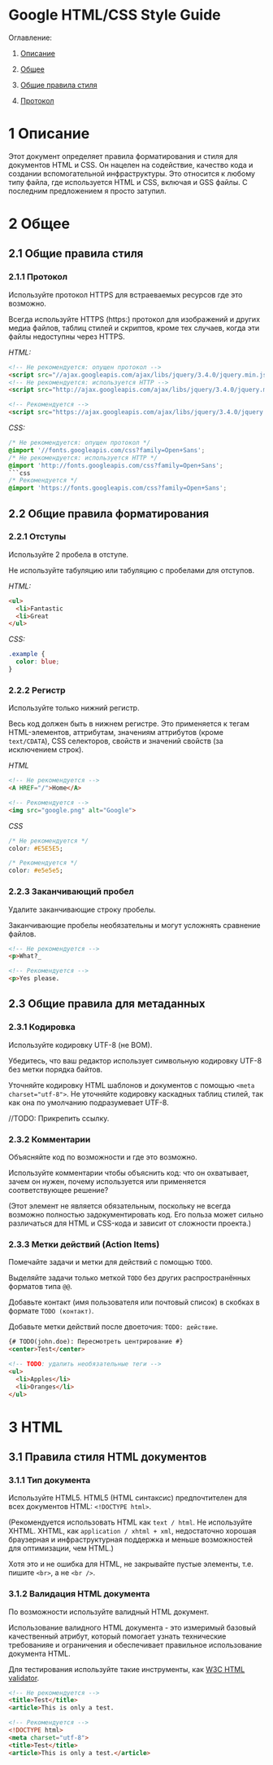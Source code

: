 # Google HTML/CSS Style Guide

Оглавление:

1. [Описание](#1-описание "Описание")

1.  [Общее](#2-общее "Общее")
  1. [Общие правила стиля](#21-общие-правила-стиля "Общие правила стиля")
  1. [Протокол](#211-протокол "Протокол")

# 1 Описание

Этот документ определяет правила форматирования и стиля для документов HTML и CSS. Он нацелен на содействие, качество кода и создании вспомогательной инфраструктуры. Это относится к любому типу файла, где используется HTML и CSS, включая и GSS файлы. С последним предложением я просто затупил.

# 2 Общее

## 2.1 Общие правила стиля

### 2.1.1 Протокол

Используйте протокол HTTPS для встраеваемых ресурсов где это возможно.

Всегда используйте HTTPS (https:) протокол для изображений и других медиа файлов, таблиц стилей и скриптов, кроме тех случаев, когда эти файлы недоступны через HTTPS.

*HTML:*
```html
<!-- Не рекомендуется: опущен протокол -->
<script src="//ajax.googleapis.com/ajax/libs/jquery/3.4.0/jquery.min.js"></script>
<!-- Не рекомендуется: используется HTTP -->
<script src="http://ajax.googleapis.com/ajax/libs/jquery/3.4.0/jquery.min.js"></script>
```
```html
<!-- Рекомендуется -->
<script src="https://ajax.googleapis.com/ajax/libs/jquery/3.4.0/jquery.min.js"></script>
```
  
*CSS:*
```css
/* Не рекомендуется: опущен протокол */
@import '//fonts.googleapis.com/css?family=Open+Sans';
/* Не рекомендуется: используется HTTP */
@import 'http://fonts.googleapis.com/css?family=Open+Sans';
```css
/* Рекомендуется */
@import 'https://fonts.googleapis.com/css?family=Open+Sans';
```

## 2.2 Общие правила форматирования

### 2.2.1 Отступы

Используйте 2 пробела в отступе.

Не используйте табуляцию или табуляцию с пробелами для отступов.

*HTML:*
```html
<ul>
  <li>Fantastic
  <li>Great
</ul>
```

*CSS:*
```css
.example {
  color: blue;
}
```

### 2.2.2 Регистр

Используйте только нижний регистр.

Весь код должен быть в нижнем регистре. Это применяется к тегам HTML-элементов, аттрибутам, значениям аттрибутов (кроме `text/CDATA`), CSS селекторов, свойств и значений свойств (за исключением строк).

*HTML*
```html
<!-- Не рекомендуется -->
<A HREF="/">Home</A>
```
```html
<!-- Рекомендуется -->
<img src="google.png" alt="Google">
```

*CSS*
```css
/* Не рекомендуется */
color: #E5E5E5;
```
```css
/* Рекомендуется */
color: #e5e5e5;
```
### 2.2.3 Заканчивающий пробел

Удалите заканчивающие строку пробелы.

Заканчивающие пробелы необязательны и могут усложнять сравнение файлов.
```html
<!-- Не рекомендуется -->
<p>What?_
```
```html
<!-- Рекомендуется -->
<p>Yes please.
```

## 2.3 Общие правила для метаданных

### 2.3.1 Кодировка
Используйте кодировку UTF-8 (не BOM).

Убедитесь, что ваш редактор использует символьную кодировку UTF-8 без метки порядка байтов.

Уточняйте кодировку HTML шаблонов и документов с помощью `<meta charset="utf-8">`. Не уточняйте кодировку каскадных таблиц стилей, так как она по умолчанию подразумевает UTF-8.

//TODO: Прикрепить ссылку.

### 2.3.2 Комментарии
Объясняйте код по возможности и где это возможно.

Используйте комментарии чтобы объяснить код: что он охватывает, зачем он нужен, почему используется или применяется соответствующее решение?

(Этот элемент не является обязательным, поскольку не всегда возможно полностью задокументировать код. Его польза может сильно различаться для HTML и CSS-кода и зависит от сложности проекта.)

### 2.3.3 Метки действий (Action Items)
Помечайте задачи и метки для действий с помощью `TODO`.

Выделяйте задачи только меткой `TODO` без других распространённых форматов типа `@@`.

Добавьте контакт (имя пользователя или почтовый список) в скобках в формате `TODO (контакт)`.

Добавьте метки действий после двоеточия: `TODO: действие`.
```html
{# TODO(john.doe): Пересмотреть центрирование #}
<center>Test</center>
```
```html
<!-- TODO: удалить необязательные теги -->
<ul>
  <li>Apples</li>
  <li>Oranges</li>
</ul>
```
# 3 HTML

## 3.1 Правила стиля HTML документов

### 3.1.1 Тип документа

Используйте HTML5. 
HTML5 (HTML синтаксис) предпочтителен для всех документов HTML: `<!DOCTYPE html>`.

(Рекомендуется использовать HTML как `text / html`. Не используйте XHTML. XHTML, как `application / xhtml + xml`, недостаточно хорошая браузерная и инфраструктурная поддержка и меньше возможностей для оптимизации, чем HTML.)

Хотя это и не ошибка для HTML, не закрывайте пустые элементы, т.е. пишите `<br>`, а не `<br />`.

### 3.1.2 Валидация HTML документа

По возможности используйте валидный HTML документ.

Использование валидного HTML документа - это измеримый базовый качественный атрибут, который помогает узнать технические требованияе и ограничения и обеспечивает правильное использование документа HTML.

Для тестирования используйте такие инструменты, как [W3C HTML validator](https://validator.w3.org/nu/ "W3C HTML validator").
```html
<!-- Не рекомендуется -->
<title>Test</title>
<article>This is only a test.
```
```html
<!-- Рекомендуется -->
<!DOCTYPE html>
<meta charset="utf-8">
<title>Test</title>
<article>This is only a test.</article>
```
